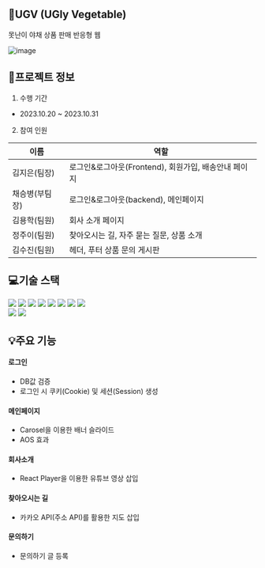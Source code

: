 ## 🍅UGV (UGly Vegetable)
못난이 야채 상품 판매 반응형 웹


![image](https://github.com/chaesb98/UGV/assets/141791594/f6be4d22-01c8-4f89-a5ef-861a2e8c7372)


## 📁프로젝트 정보
1. 수행 기간
* 2023.10.20 ~ 2023.10.31

2. 참여 인원

|이름|역할|
|------|---|
|김지은(팀장)|로그인&로그아웃(Frontend), 회원가입, 배송안내 페이지|
|채승병(부팀장)|로그인&로그아웃(backend), 메인페이지|
|김용학(팀원)|회사 소개 페이지|
|정주이(팀원)|찾아오시는 길, 자주 묻는 질문, 상품 소개|
|김수진(팀원)|헤더, 푸터 상품 문의 게시판|


## 💻기술 스택
<img src="https://img.shields.io/badge/java-007396?style=for-the-badge&logo=java&logoColor=white"> <img src="https://img.shields.io/badge/html5-E34F26?style=for-the-badge&logo=html5&logoColor=white"> 
  <img src="https://img.shields.io/badge/css-1572B6?style=for-the-badge&logo=css3&logoColor=white"> 
  <img src="https://img.shields.io/badge/javascript-F7DF1E?style=for-the-badge&logo=javascript&logoColor=black"> 
  <img src="https://img.shields.io/badge/jquery-0769AD?style=for-the-badge&logo=jquery&logoColor=white"> <img src="https://img.shields.io/badge/oracle-F80000?style=for-the-badge&logo=oracle&logoColor=white"> <img src="https://img.shields.io/badge/react-61DAFB?style=for-the-badge&logo=react&logoColor=black"> 
  <img src="https://img.shields.io/badge/vue.js-4FC08D?style=for-the-badge&logo=vue.js&logoColor=white"> <br>
  <img src="https://img.shields.io/badge/springboot-6DB33F?style=for-the-badge&logo=spring&logoColor=white"> <img src="https://img.shields.io/badge/apache tomcat-F8DC75?style=for-the-badge&logo=apachetomcat&logoColor=white">

## 💡주요 기능
#### 로그인
- DB값 검증
- 로그인 시 쿠키(Cookie) 및 세션(Session) 생성

#### 메인페이지
- Carosel을 이용한 배너 슬라이드
- AOS 효과

#### 회사소개
- React Player을 이용한 유튜브 영상 삽입

#### 찾아오시는 길
- 카카오 API(주소 API)를 활용한 지도 삽입

#### 문의하기
- 문의하기 글 등록
